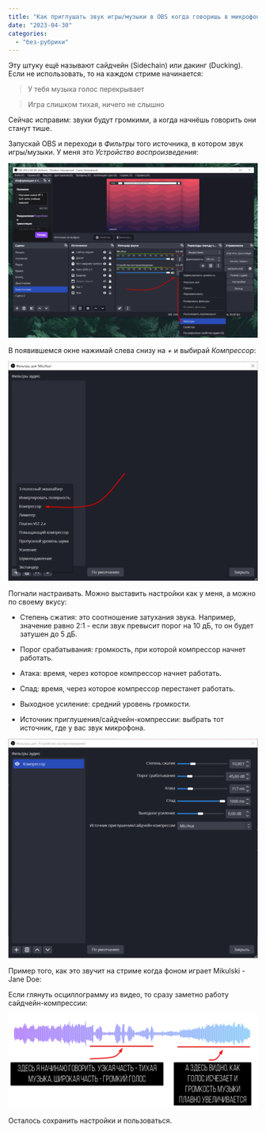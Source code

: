 ```yaml
---
title: "Как приглушать звук игры/музыки в OBS когда говоришь в микрофон"
date: "2023-04-30"
categories: 
  - "без-рубрики"
---
```


Эту штуку ещё называют сайдчейн (Sidechain) или дакинг (Ducking). Если не использовать, то на каждом стриме начинается:

> У тебя музыка голос перекрывает  

> Игра слишком тихая, ничего не слышно

Сейчас исправим: звуки будут громкими, а когда начнёшь говорить они станут тише.

Запускай OBS и переходи в _Фильтры_ того источника, в котором звук игры/музыки. У меня это _Устройство воспроизведения_:

![](images/OBS-1024x715.png)

В появившемся окне нажимай слева снизу на _+_ и выбирай _Компрессор_:

![](images/OBS-kompressor-1024x898.png)

Погнали настраивать. Можно выставить настройки как у меня, а можно по своему вкусу:

- Степень сжатия: это соотношение затухания звука. Например, значение равно 2:1 - если звук превысит порог на 10 дБ, то он будет затушен до 5 дБ.

- Порог срабатывания: громкость, при которой компрессор начнет работать.

- Атака: время, через которое компрессор начнет работать.

- Спад: время, через которое компрессор перестанет работать.

- Выходное усиление: средний уровень громкости.

- Источник приглушения/сайдчейн-компрессии: выбрать тот источник, где у вас звук микрофона.

![](images/OBS-kompressor-nastrojki-1024x898.png)

Пример того, как это звучит на стриме когда фоном играет Mikulski - Jane Doe:

Если глянуть осциллограмму из видео, то сразу заметно работу сайдчейн-компрессии:

![](images/sidechain-1024x384.png)

Осталось сохранить настройки и пользоваться.
